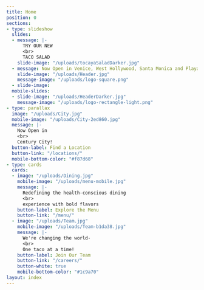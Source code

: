 ```yaml
---
title: Home
position: 0
sections:
- type: slideshow
  slides:
  - message: |-
      TRY OUR NEW
      <br>
      TACO SALAD
    slide-image: "/uploads/tocayaSaladDarker.jpg"
  - message: Now Open in Venice, West Hollywood, Santa Monica and Playa Vista
    slide-image: "/uploads/Header.jpg"
    message-image: "/uploads/logo-square.png"
  - slide-image: 
  mobile-slides:
  - slide-image: "/uploads/HeaderDarker.jpg"
    message-image: "/uploads/logo-rectangle-light.png"
- type: parallax
  image: "/uploads/City.jpg"
  mobile-image: "/uploads/City-2ed860.jpg"
  message: |-
    Now Open in
    <br>
    Century City!
  button-label: Find a Location
  button-link: "/locations/"
  mobile-bottom-color: "#f87d68"
- type: cards
  cards:
  - image: "/uploads/Dining.jpg"
    mobile-image: "/uploads/menu-mobile.jpg"
    message: |-
      Redefining the health-conscious dining
      <br>
      experience with bold flavors
    button-label: Explore the Menu
    button-link: "/menu/"
  - image: "/uploads/Team.jpg"
    mobile-image: "/uploads/Team-b1da38.jpg"
    message: |-
      We're changing the world-
      <br>
      One taco at a time!
    button-label: Join Our Team
    button-link: "/careers/"
    button-white: true
    mobile-bottom-color: "#1c9a70"
layout: index
---
```


